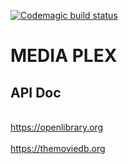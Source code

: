 [![Codemagic build status](https://api.codemagic.io/apps/63dcb533814c5d9f76fc937c/63dcb533814c5d9f76fc937b/status_badge.svg)](https://codemagic.io/apps/63dcb533814c5d9f76fc937c/63dcb533814c5d9f76fc937b/latest_build)

# MEDIA PLEX

## API Doc
<br>https://openlibrary.org</br>
<br>https://themoviedb.org</br>
